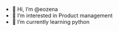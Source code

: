 - 👋 Hi, I’m @eozena
- 👀 I’m interested in Product management
- 🌱 I’m currently learning python
<!--- - 💞️ I’m looking to collaborate on ...
- 📫 How to reach me ... ---> 

<!---
/eozena is a ✨ special ✨ repository because its `README.md` (this file) appears on your GitHub profile.
You can click the Preview link to take a look at your changes.
--->

